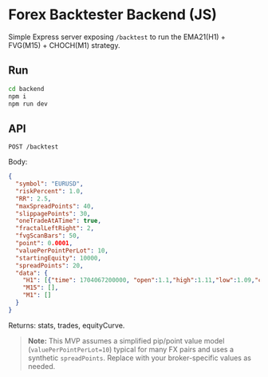 # Forex Backtester Backend (JS)

Simple Express server exposing `/backtest` to run the EMA21(H1) + FVG(M15) + CHOCH(M1) strategy.

## Run

```bash
cd backend
npm i
npm run dev
```

## API

`POST /backtest`

Body:
```json
{
  "symbol": "EURUSD",
  "riskPercent": 1.0,
  "RR": 2.5,
  "maxSpreadPoints": 40,
  "slippagePoints": 30,
  "oneTradeAtATime": true,
  "fractalLeftRight": 2,
  "fvgScanBars": 50,
  "point": 0.0001,
  "valuePerPointPerLot": 10,
  "startingEquity": 10000,
  "spreadPoints": 20,
  "data": {
    "H1": [{"time": 1704067200000, "open":1.1,"high":1.11,"low":1.09,"close":1.105}],
    "M15": [],
    "M1": []
  }
}
```

Returns: stats, trades, equityCurve.

> **Note:** This MVP assumes a simplified pip/point value model (`valuePerPointPerLot=10`) typical for many FX pairs and uses a synthetic `spreadPoints`. Replace with your broker-specific values as needed.
